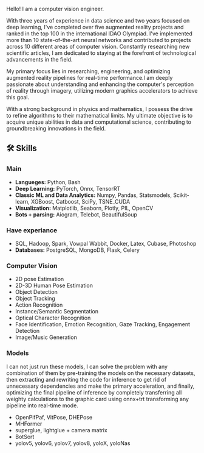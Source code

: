 Hello! I am a computer vision engineer.

With three years of experience in data science and two years focused on deep learning, I've completed over five augmented reality projects and ranked in the top 100 in the international IDAO Olympiad. I've implemented more than 10 state-of-the-art neural networks and contributed to projects across 10 different areas of computer vision. Constantly researching new scientific articles, I am dedicated to staying at the forefront of technological advancements in the field.

My primary focus lies in researching, engineering, and optimizing augmented reality pipelines for real-time performance.I am deeply passionate about understanding and enhancing the computer's perception of reality through imagery, utilizing modern graphics accelerators to achieve this goal.

With a strong background in physics and mathematics, I possess the drive to refine algorithms to their mathematical limits. My ultimate objective is to acquire unique abilities in data and computational science, contributing to groundbreaking innovations in the field.

## 🛠 Skills
### Main 
* **Langueges:** Python, Bash
* **Deep Learning:** PyTorch, Onnx, TensorRT
* **Classic ML and Data Analytics:** Numpy, Pandas, Statsmodels, Scikit-learn, XGBoost, Catboost, SciPy, TSNE_CUDA
* **Visualization:** Matplotlib, Seaborn, Plotly, PIL, OpenCV
* **Bots + parsing:** Aiogram, Telebot, BeautifulSoup

### Have experiance
* SQL, Hadoop, Spark, Vowpal Wabbit, Docker, Latex, Cubase, Photoshop
* **Databases:** PostgreSQL, MongoDB, Flask, Celery

### Computer Vision
- 2D pose Estimation
- 2D-3D Human Pose Estimation
- Object Detection
- Object Tracking
- Action Recognition
- Instance/Semantic Segmentation
- Optical Character Recognition
- Face Identification, Emotion Recognition, Gaze Tracking, Engagement Detection
- Image/Music Generation

### Models
I can not just run these models, I can solve the problem with any combination of them by pre-training the models on the necessary datasets, then extracting and rewriting the code for inference to get rid of unnecessary dependencies and make the primary acceleration, and finally, optimizing the final pipeline of inference by completely transferring all weighty calculations to the graphic card using onnx+trt transforming any pipeline into real-time mode.

* OpenPifPaf, VitPose, DHEPose
* MHFormer
* superglue, lightglue + camera matrix
* BotSort
* yolov5, yolov6, yolov7, yolov8, yoloX, yoloNas
